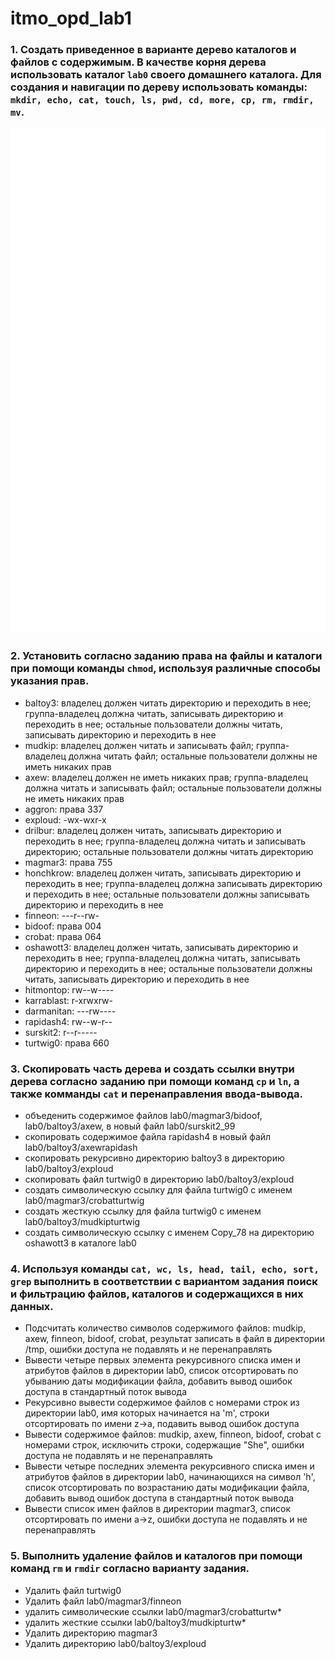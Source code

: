 # itmo_opd_lab1
### 1. Создать приведенное в варианте дерево каталогов и файлов с содержимым. В качестве корня дерева использовать каталог `lab0` своего домашнего каталога. Для создания и навигации по дереву использовать команды: `mkdir, echo, cat, touch, ls, pwd, cd, more, cp, rm, rmdir, mv`.

![](tasks/task1.png)

### 2. Установить согласно заданию права на файлы и каталоги при помощи команды `chmod`, используя различные способы указания прав.

- baltoy3: владелец должен читать директорию и переходить в нее; группа-владелец должна читать, записывать директорию и переходить в нее; остальные пользователи должны читать, записывать директорию и переходить в нее
- mudkip: владелец должен читать и записывать файл; группа-владелец должна читать файл; остальные пользователи должны не иметь никаких прав
- axew: владелец должен не иметь никаких прав; группа-владелец должна читать и записывать файл; остальные пользователи должны не иметь никаких прав
- aggron: права 337
- exploud: -wx-wxr-x
- drilbur: владелец должен читать, записывать директорию и переходить в нее; группа-владелец должна читать и записывать директорию; остальные пользователи должны читать директорию
- magmar3: права 755
- honchkrow: владелец должен читать, записывать директорию и переходить в нее; группа-владелец должна записывать директорию и переходить в нее; остальные пользователи должны записывать директорию и переходить в нее
- finneon: ---r--rw-
- bidoof: права 004
- crobat: права 064
- oshawott3: владелец должен читать, записывать директорию и переходить в нее; группа-владелец должна читать, записывать директорию и переходить в нее; остальные пользователи должны читать, записывать директорию и переходить в нее
- hitmontop: rw--w----
- karrablast: r-xrwxrw-
- darmanitan: ---rw----
- rapidash4: rw--w-r--
- surskit2: r--r-----
- turtwig0: права 660

### 3. Скопировать часть дерева и создать ссылки внутри дерева согласно заданию при помощи команд `cp` и `ln`, а также комманды `cat` и перенаправления ввода-вывода.

- объеденить содержимое файлов lab0/magmar3/bidoof, lab0/baltoy3/axew, в новый файл lab0/surskit2_99
- скопировать содержимое файла rapidash4 в новый файл lab0/baltoy3/axewrapidash
- скопировать рекурсивно директорию baltoy3 в директорию lab0/baltoy3/exploud
- скопировать файл turtwig0 в директорию lab0/baltoy3/exploud
- cоздать символическую ссылку для файла turtwig0 с именем lab0/magmar3/crobatturtwig
- cоздать жесткую ссылку для файла turtwig0 с именем lab0/baltoy3/mudkipturtwig
- создать символическую ссылку c именем Copy_78 на директорию oshawott3 в каталоге lab0

### 4. Используя команды `cat, wc, ls, head, tail, echo, sort, grep` выполнить в соответствии с вариантом задания поиск и фильтрацию файлов, каталогов и содержащихся в них данных.

- Подсчитать количество символов содержимого файлов: mudkip, axew, finneon, bidoof, crobat, результат записать в файл в директории /tmp, ошибки доступа не подавлять и не перенаправлять
- Вывести четыре первых элемента рекурсивного списка имен и атрибутов файлов в директории lab0, список отсортировать по убыванию даты модификации файла, добавить вывод ошибок доступа в стандартный поток вывода
- Рекурсивно вывести содержимое файлов с номерами строк из директории lab0, имя которых начинается на 'm', строки отсортировать по имени z->a, подавить вывод ошибок доступа
- Вывести содержимое файлов: mudkip, axew, finneon, bidoof, crobat с номерами строк, исключить строки, содержащие "She", ошибки доступа не подавлять и не перенаправлять
- Вывести четыре последних элемента рекурсивного списка имен и атрибутов файлов в директории lab0, начинающихся на символ 'h', список отсортировать по возрастанию даты модификации файла, добавить вывод ошибок доступа в стандартный поток вывода
- Вывести список имен файлов в директории magmar3, список отсортировать по имени a->z, ошибки доступа не подавлять и не перенаправлять

### 5. Выполнить удаление файлов и каталогов при помощи команд `rm` и `rmdir` согласно варианту задания.

- Удалить файл turtwig0
- Удалить файл lab0/magmar3/finneon
- удалить символические ссылки lab0/magmar3/crobatturtw*
- удалить жесткие ссылки lab0/baltoy3/mudkipturtw*
- Удалить директорию magmar3
- Удалить директорию lab0/baltoy3/exploud

